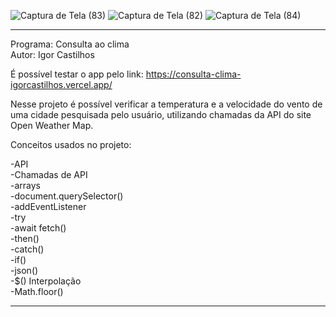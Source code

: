 ![Captura de Tela (83)](https://user-images.githubusercontent.com/101683017/182522061-2a90693d-fc41-4e44-bcd6-827ae39b04e4.png)
![Captura de Tela (82)](https://user-images.githubusercontent.com/101683017/182522071-ac0c0de7-b58a-4253-a3fb-a90d53d31d22.png)
![Captura de Tela (84)](https://user-images.githubusercontent.com/101683017/182522138-b29e6873-b57d-4d09-b8cc-f1559b44bfd4.png)


************************************************************************************************************
Programa: Consulta ao clima
<br>
Autor: Igor Castilhos
<br>

É possível testar o app pelo link: https://consulta-clima-igorcastilhos.vercel.app/

Nesse projeto é possível verificar a temperatura e a velocidade do vento de uma cidade pesquisada pelo usuário, utilizando chamadas da API
do site Open Weather Map.

Conceitos usados no projeto:

-API<br>
-Chamadas de API<br>
-arrays<br>
-document.querySelector()<br>
-addEventListener<br>
-try<br>
-await fetch()<br>
-then()<br>
-catch()<br>
-if()<br>
-json()<br>
-$() Interpolação<br>
-Math.floor()

************************************************************************************************************
